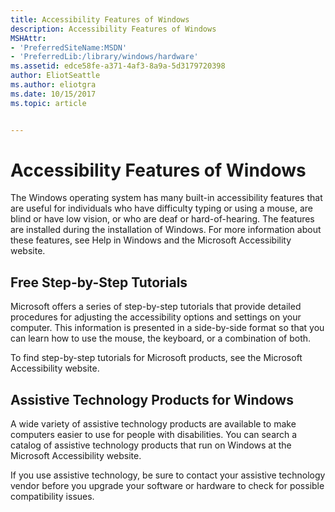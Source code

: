 ```yaml
---
title: Accessibility Features of Windows
description: Accessibility Features of Windows
MSHAttr:
- 'PreferredSiteName:MSDN'
- 'PreferredLib:/library/windows/hardware'
ms.assetid: edce58fe-a371-4af3-8a9a-5d3179720398
author: EliotSeattle
ms.author: eliotgra
ms.date: 10/15/2017
ms.topic: article


---
```


# Accessibility Features of Windows


The Windows operating system has many built-in accessibility features that are useful for individuals who have difficulty typing or using a mouse, are blind or have low vision, or who are deaf or hard-of-hearing. The features are installed during the installation of Windows. For more information about these features, see Help in Windows and the Microsoft Accessibility website.

## <span id="Free_Step-by-Step_Tutorials"></span><span id="free_step-by-step_tutorials"></span><span id="FREE_STEP-BY-STEP_TUTORIALS"></span>Free Step-by-Step Tutorials


Microsoft offers a series of step-by-step tutorials that provide detailed procedures for adjusting the accessibility options and settings on your computer. This information is presented in a side-by-side format so that you can learn how to use the mouse, the keyboard, or a combination of both.

To find step-by-step tutorials for Microsoft products, see the Microsoft Accessibility website.

## <span id="Assistive_Technology_Products_for_Windows"></span><span id="assistive_technology_products_for_windows"></span><span id="ASSISTIVE_TECHNOLOGY_PRODUCTS_FOR_WINDOWS"></span>Assistive Technology Products for Windows


A wide variety of assistive technology products are available to make computers easier to use for people with disabilities. You can search a catalog of assistive technology products that run on Windows at the Microsoft Accessibility website.

If you use assistive technology, be sure to contact your assistive technology vendor before you upgrade your software or hardware to check for possible compatibility issues.

 

 






